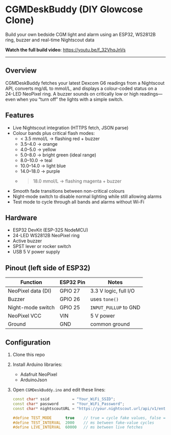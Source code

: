 # CGMDeskBuddy (DIY Glowcose Clone)

Build your own bedside CGM light and alarm using an ESP32, WS2812B ring, buzzer and real-time Nightscout data

**Watch the full build video**: https://youtu.be/f_32VhqJnVs

---

## Overview

CGMDeskBuddy fetches your latest Dexcom G6 readings from a Nightscout API, converts mg/dL to mmol/L, and displays a colour-coded status on a 24-LED NeoPixel ring. A buzzer sounds on critically low or high readings—even when you “turn off” the lights with a simple switch.

## Features

- Live Nightscout integration (HTTPS fetch, JSON parse)  
- Colour bands plus critical flash modes:
  - < 3.5 mmol/L → flashing red + buzzer  
  - 3.5–4.0 → orange  
  - 4.0–5.0 → yellow  
  - 5.0–8.0 → bright green (ideal range)  
  - 8.0–10.0 → teal  
  - 10.0–14.0 → light blue  
  - 14.0–18.0 → purple  
  - > 18.0 mmol/L → flashing magenta + buzzer  
- Smooth fade transitions between non-critical colours  
- Night-mode switch to disable normal lighting while still allowing alarms  
- Test mode to cycle through all bands and alarms without Wi-Fi  

## Hardware

- ESP32 DevKit (ESP-32S NodeMCU)  
- 24-LED WS2812B NeoPixel ring  
- Active buzzer  
- SPST lever or rocker switch  
- USB 5 V power supply  

## Pinout (left side of ESP32)

| Function            | ESP32 Pin | Notes                          |
|---------------------|-----------|--------------------------------|
| NeoPixel data (DI)  | GPIO 27   | 3.3 V logic, full I/O          |
| Buzzer              | GPIO 26   | uses `tone()`                  |
| Night-mode switch   | GPIO 25   | `INPUT_PULLUP` to GND          |
| NeoPixel VCC        | VIN       | 5 V power                      |
| Ground              | GND       | common ground                  |

## Configuration

1. Clone this repo  
2. Install Arduino libraries:
   - Adafruit NeoPixel  
   - ArduinoJson  
3. Open `CGMDeskBuddy.ino` and edit these lines:

   ```cpp
   const char* ssid          = "Your_WiFi_SSID";
   const char* password      = "Your_WiFi_Password";
   const char* nightscoutURL = "https://your.nightscout.url/api/v1/entries.json?count=1";
   
   #define TEST_MODE      true    // true = cycle fake values, false = live data
   #define TEST_INTERVAL  2000    // ms between fake-value cycles
   #define LIVE_INTERVAL  60000   // ms between live fetches
